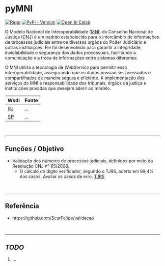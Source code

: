 # pyMNI

[![Repo](https://img.shields.io/badge/GitHub-repo-blue?logo=github&logoColor=f5f5f5)](https://github.com/michelmetran/pyMNI)
[![PyPI - Version](https://img.shields.io/pypi/v/mni?logo=pypi&label=PyPI&color=blue)](https://pypi.org/project/mni/)
[![Open In Colab](https://colab.research.google.com/assets/colab-badge.svg)](https://colab.research.google.com/drive/1MS-_Aus0n048RJO40HO7L9_i09P5CXp-)

O Modelo Nacional de
Interoperabilidade ([MNI](https://www.cnj.jus.br/tecnologia-da-informacao-e-comunicacao/comite-nacional-de-gestao-de-tecnologia-da-informacao-e-comunicacao-do-poder-judiciario/modelo-nacional-de-interoperabilidade/))
do Conselho Nacional de Justiça ([CNJ](https://www.cnj.jus.br/)) é um padrão estabelecido para o intercâmbio de
informações de processos judiciais entre os diversos órgãos do Poder Judiciário e outras instituições. Ele foi
desenvolvido para garantir a integridade, inviolabilidade e segurança dos dados processuais, facilitando a comunicação e
a troca de informações entre sistemas diferentes.

O MNI utiliza a tecnologia de _WebService_ para permitir essa interoperabilidade, assegurando que os dados possam ser
acessados e compartilhados de maneira segura e eficiente. A implementação dos serviços do MNI é responsabilidade dos
tribunais, órgãos da justiça e instituições privadas que desejam aderir ao modelo.

| Wsdl                                                                                      | Fonte |
|-------------------------------------------------------------------------------------------|-------|
| [RJ](https://webserverseguro.tjrj.jus.br/MNI/Servico.svc?wsdl)                            | ...   |
| [SP](https://esaj.tjsp.jus.br/mniws/servico-intercomunicacao-2.2.2/intercomunicacao?wsdl) | ...   |

<br>

---

## Funções / Objetivo

- Validação dos números de processos judiciais, definidos por meio da Resolução CNJ nº 65/2008.
    - O cálculo do dígito verificador, segundo o TJRS, acerta em 99,4% dos casos. Avaliar os casos de
      erro. [TJRS](https://www.cnj.jus.br/wp-content/uploads/2011/02/tjrs.ppt)

<br>

---

## Referência

- https://github.com/ScurFelipe/validacao

<br>

---

## _TODO_

1. ...
